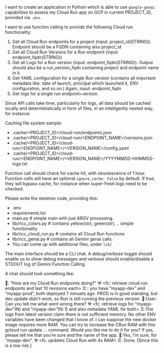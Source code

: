I want to create an application in Python which is able to use
`google-genai` capabilities to assess my Cloud Run app on GCP in current PROJECT_ID,
provided via `.env`.

I want to use function calling to provide the following Cloud run functionality:

1. Get all Cloud Run endpoints for a project (input: project_id(STRING)). Endpoint  should be a FQDN containing also project_id
2. Get all Cloud Run Versions for a Run endpoint (input: endpoint_fqdn(STRING))
3. Get all Logs for a Run version (input: endpoint_fqdn(STRING)). Output should also be a run_version_fqdn containing project and endpoint name in it.
4. Get YAML configuration for a single Run version (contains all important metadata like: date of launch, principal which launched it, ENV configuration, and so on.)
   Again, input: endpoint_fqdn
5. Get logs for a single run endpoint+version.

Since API calls take time, particularly for logs, all data should be cached locally and deterministically in form of files, in an intelligently nested way, for instance:

Caching file system sample:

* .cache/<PROJECT_ID>/cloud-run/endpoints.json
* .cache/<PROJECT_ID>/cloud-run/<ENDPOINT_NAME>/versions.json
* .cache/<PROJECT_ID>/cloud-run/<ENDPOINT_NAME>/<VERSION_NAME>/config.yaml
* .cache/<PROJECT_ID>/cloud-run/<ENDPOINT_NAME>/<VERSION_NAME>/YYYYMMDD-HHMMSS-logs.txt

Function call should check for cache hit, with obsolescence of 1 hour.
Function calls will have an optional `ignore_cache: False` by default. If true, they will bypass cache,
for instance when super-fresh logs need to be checked.

Please write the skeleton code, providing this:

* .env
* requirements.txt
* main.py                 # simple main with just ARGV processing.
* lib/ricc_colors.py      # contains yellow(str), green(str), .. simple functionality
* lib/ricc_cloud_run.py   # contains all Cloud Run functions
* lib/ricc_genai.py       # contains all Gemini genai calls.
* You can come up with additional files, under `lib/`

The main interface should be a CLI chat. A debug/verbose toggle should enable us to show debug messages
and verbose should enable/disable a STDOUT log of Gemini Function Calling.

A chat should look something like:

🧑: “How are my Cloud Run endpoints doing?”
⚒️ <fc: retrieve cloud run endpoints and last 10 revisions each>
♊:: you have “myapp-dev” and “myapp-prod”, both deployed 7 minuets ago. PROD is in good standing, but dev update didn't work, so Run is still running the previous version.
🧑:User: Can you tell me what went wrong there?
⚒️ <fc: retrieve logs for “myapp-dev”(N) and  “myapp-dev”(N-1) and also metadata YAML  for both>
♊:The logs from latest version claim there is not sufficient memory. No other ENV variables have been changed that I know of. I can suppose the new docker image requires more RAM. You can try to increase the CRun RAM with this gcloud run update … command. Would you like me to do it for you? If yes, please tell me that you’re sure and the name of the app.
🧑:Yes, I’m sure, for “myapp-dev”.
⚒️ <fc: updates Cloud Run with 4x RAM>
♊: Done. [Since this is a low risk.]

